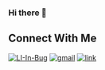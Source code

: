 ### Hi there 👋


## Connect With Me
<!-- [![LI-Logo](https://user-images.githubusercontent.com/60769151/107106770-7ce01300-67ea-11eb-8c7e-3c8e4c053c8b.png)][1] -->
[![LI-In-Bug](https://user-images.githubusercontent.com/60769151/107107018-cf6dff00-67eb-11eb-9e12-ea05031f6178.png)][1]
[![gmail](https://user-images.githubusercontent.com/60769151/107106914-5c648880-67eb-11eb-90b9-d5414f4ec1cb.png)][2]
[![link](https://user-images.githubusercontent.com/60769151/107107402-e7df1900-67ed-11eb-9e26-248018aa2549.png)][3]
<!-- <a href="https://www.linkedin.com/in/austin-scobee/" target="_blank"><img alt="LinkedIn" src="https://img.shields.io/badge/linkedin-%230077B5.svg?&style=for-the-badge&logo=linkedin&logoColor=white" /></a> -->
<!-- <a href="https://mitchellkrieger.medium.com/" target="_blank"><img alt="Medium" src="https://img.shields.io/badge/medium-%2312100E.svg?&style=for-the-badge&logo=medium&logoColor=white" /></a> -->
<!-- <a href="mailto:mitkrieger@gmail.com" target="_blank"><img alt="Gmail" src="https://img.shields.io/badge/Gmail-D14836?&style=for-the-badge&logo=Gmail&logoColor=white" /></a> -->

[1]: https://www.linkedin.com/in/austin-scobee/
[2]: mailto:austin.scobee@gmail.com
[3]: https://www.austinscobee.com/

<!--
**ascobee/ascobee** is a ✨ _special_ ✨ repository because its `README.md` (this file) appears on your GitHub profile.

Here are some ideas to get you started:

- 🔭 I’m currently working on ...
- 🌱 I’m currently learning ...
- 👯 I’m looking to collaborate on ...
- 🤔 I’m looking for help with ...
- 💬 Ask me about ...
- 📫 How to reach me: ...
- 😄 Pronouns: ...
- ⚡ Fun fact: ...
-->
